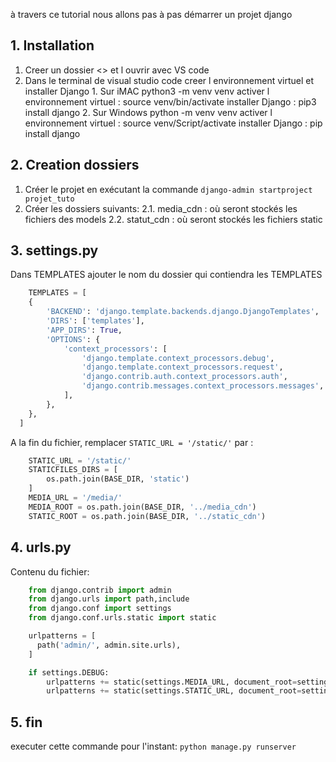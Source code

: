 à travers ce tutorial nous allons pas à pas démarrer un projet django

## 1. Installation
  1. Creer un dossier <> et l ouvrir avec VS code
  2. Dans le terminal de visual studio code creer l environnement virtuel et installer Django
    1. Sur iMAC python3 -m venv venv activer l environnement virtuel : source venv/bin/activate installer Django : pip3 install django
    2. Sur Windows python -m venv venv activer l environnement virtuel : source venv/Script/activate installer Django : pip install django

## 2. Creation dossiers
  1. Créer le projet en exécutant la commande `django-admin startproject projet_tuto`
  2. Créer les dossiers suivants:
    2.1. media_cdn : où seront stockés les fichiers des models
    2.2. statut_cdn : où seront stockés les fichiers static
    
## 3. settings.py
Dans TEMPLATES ajouter le nom du dossier qui contiendra les TEMPLATES
```python
    TEMPLATES = [
    {
        'BACKEND': 'django.template.backends.django.DjangoTemplates',
        'DIRS': ['templates'],
        'APP_DIRS': True,
        'OPTIONS': {
            'context_processors': [
                'django.template.context_processors.debug',
                'django.template.context_processors.request',
                'django.contrib.auth.context_processors.auth',
                'django.contrib.messages.context_processors.messages',
            ],
        },
    },
  ]
  ```
A la fin du fichier, remplacer `STATIC_URL = '/static/'`
par :
```python
    STATIC_URL = '/static/'
    STATICFILES_DIRS = [
        os.path.join(BASE_DIR, 'static')
    ]
    MEDIA_URL = '/media/'
    MEDIA_ROOT = os.path.join(BASE_DIR, '../media_cdn')
    STATIC_ROOT = os.path.join(BASE_DIR, '../static_cdn')
```

## 4. urls.py
  Contenu du fichier:
```python
    from django.contrib import admin
    from django.urls import path,include
    from django.conf import settings
    from django.conf.urls.static import static

    urlpatterns = [
      path('admin/', admin.site.urls),
    ]

    if settings.DEBUG:
        urlpatterns += static(settings.MEDIA_URL, document_root=settings.MEDIA_ROOT)
        urlpatterns += static(settings.STATIC_URL, document_root=settings.STATIC_ROOT)
```

## 5. fin
  executer cette commande pour l'instant: `python manage.py runserver`
